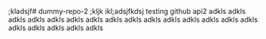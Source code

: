 ;kladsjf# dummy-repo-2
;kljk
ikl;adsjfkdsj
testing github api2
adkls
adkls
adkls
adkls
adkls
adkls
adkls
adkls
adkls
adkls
adkls
adkls
adkls
adkls
adkls
adkls
adkls
adkls
adkls
adkls
